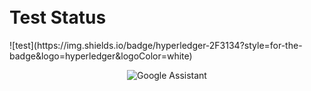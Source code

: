 <h1><br> Test Status </h1> 
![test](https://img.shields.io/badge/hyperledger-2F3134?style=for-the-badge&logo=hyperledger&logoColor=white)



<div align="center">
  
  ![Google Assistant](https://img.shields.io/badge/google%20assistant-4285F4?style=for-the-badge&logo=google%20assistant&logoColor=white)

</div>
